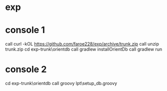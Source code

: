 # exp

# console 1

call curl -kOL https://github.com/faroe228/exp/archive/trunk.zip
call unzip trunk.zip
cd exp-trunk\orientdb
call gradlew installOrientDb
call gradlew run

# console 2

cd exp-trunk\orientdb
call groovy lpt\setup_db.groovy


